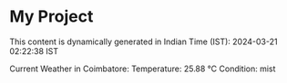 # My Project

This content is dynamically generated in Indian Time (IST): 2024-03-21 02:22:38 IST


Current Weather in Coimbatore:
Temperature: 25.88 °C
Condition: mist
